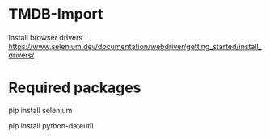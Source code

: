 # TMDB-Import

Install browser drivers：https://www.selenium.dev/documentation/webdriver/getting_started/install_drivers/

# Required packages
pip install selenium

pip install python-dateutil
 
